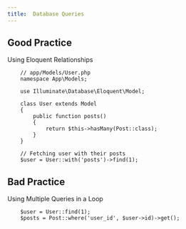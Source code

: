 ```yaml
---
title:  Database Queries
---
```


## Good Practice
Using Eloquent Relationships

        // app/Models/User.php
        namespace App\Models;

        use Illuminate\Database\Eloquent\Model;

        class User extends Model
        {
            public function posts()
            {
                return $this->hasMany(Post::class);
            }
        }

        // Fetching user with their posts
        $user = User::with('posts')->find(1);

## Bad Practice
Using Multiple Queries in a Loop

        $user = User::find(1);
        $posts = Post::where('user_id', $user->id)->get();
